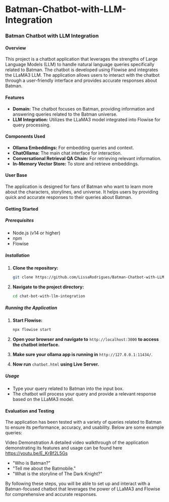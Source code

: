 # Batman-Chatbot-with-LLM-Integration

### Batman Chatbot with LLM Integration

#### Overview
This project is a chatbot application that leverages the strengths of Large Language Models (LLM) to handle natural language queries specifically related to Batman. The chatbot is developed using Flowise and integrates the LLaMA3 LLM. The application allows users to interact with the chatbot through a user-friendly interface and provides accurate responses about Batman.

#### Features

- **Domain:** The chatbot focuses on Batman, providing information and answering queries related to the Batman universe.
- **LLM Integration:** Utilizes the LLaMA3 model integrated into Flowise for query processing.

#### Components Used

- **Ollama Embeddings:** For embedding queries and context.
- **ChatOllama:** The main chat interface for interaction.
- **Conversational Retrieval QA Chain:** For retrieving relevant information.
- **In-Memory Vector Store:** To store and retrieve embeddings.

#### User Base
The application is designed for fans of Batman who want to learn more about the characters, storylines, and universe. It helps users by providing quick and accurate responses to their queries about Batman.

#### Getting Started

##### Prerequisites

- Node.js (v14 or higher)
- npm
- Flowise

##### Installation

1. **Clone the repository:**
    ```sh
    git clone https://github.com/LissaRodrigues/Batman-Chatbot-with-LLM-Integration/new/main?readme=1

2. **Navigate to the project directory:**
    ```sh
    cd chat-bot-with-llm-integration
    ```

##### Running the Application

1. **Start Flowise:**
    ```sh
    npx flowise start
    ```

2. **Open your browser and navigate to** `http://localhost:3000` **to access the chatbot interface.**

3. **Make sure your ollama app is running in** `http://127.0.0.1:11434/`.

4. **Now run** `chatbot.html` **using Live Server.**

##### Usage

- Type your query related to Batman into the input box.
- The chatbot will process your query and provide a relevant response based on the LLaMA3 model.

#### Evaluation and Testing
The application has been tested with a variety of queries related to Batman to ensure its performance, accuracy, and usability. Below are some example queries:

Video Demonstration
A detailed video walkthrough of the application demonstrating its features and usage can be found here https://youtu.be/E_KrBf2L5Gs



- "Who is Batman?"
- "Tell me about the Batmobile."
- "What is the storyline of The Dark Knight?"

By following these steps, you will be able to set up and interact with a Batman-focused chatbot that leverages the power of LLaMA3 and Flowise for comprehensive and accurate responses.
